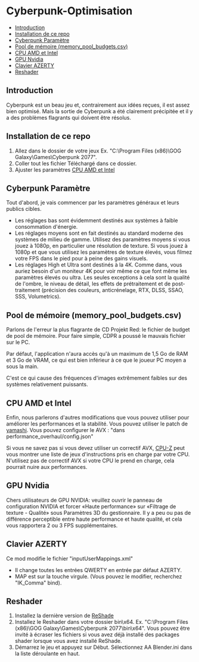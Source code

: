 # Cyberpunk-Optimisation

  - [Introduction](#introduction)
  - [Installation de ce repo](#installation-de-ce-repo)
  - [Cyberpunk Paramètre](#cyberpunk-paramètre)
  - [Pool de mémoire (memory_pool_budgets.csv)](#pool-de-mémoire-memory_pool_budgetscsv)
  - [CPU AMD et Intel](#cpu-amd-et-intel)
  - [GPU Nvidia](#gpu-nvidia)
  - [Clavier AZERTY](#clavier-azerty)
  - [Reshader](#reshader)

## Introduction
Cyberpunk est un beau jeu et, contrairement aux idées reçues, il est assez bien optimisé. Mais la sortie de Cyberpunk a été clairement précipitée et il y a des problèmes flagrants qui doivent être résolus.

## Installation de ce repo
1. Allez dans le dossier de votre jeux Ex. "C:\Program Files (x86)\GOG Galaxy\Games\Cyberpunk 2077".
2. Coller tout les fichier Téléchargé dans ce dossier.
3. Ajuster les paramètres [CPU AMD et Intel](#cpu-amd-et-intel)

## Cyberpunk Paramètre
Tout d'abord, je vais commencer par les paramètres généraux et leurs publics cibles.
- Les réglages bas sont évidemment destinés aux systèmes à faible consommation d'énergie.
- Les réglages moyens sont en fait destinés au standard moderne des systèmes de milieu de gamme. Utilisez des paramètres moyens si vous jouez à 1080p, en particulier une résolution de texture. Si vous jouez à 1080p et que vous utilisez les paramètres de texture élevés, vous filmez votre FPS dans le pied pour à peine des gains visuels.
- Les réglages High et Ultra sont destinés à la 4K. Comme dans, vous auriez besoin d'un moniteur 4K pour voir même ce que font même les paramètres élevés ou ultra. Les seules exceptions à cela sont la qualité de l'ombre, le niveau de détail, les effets de prétraitement et de post-traitement (précision des couleurs, anticrénelage, RTX, DLSS, SSAO, SSS, Volumetrics).

## Pool de mémoire (memory_pool_budgets.csv)
Parlons de l'erreur la plus flagrante de CD Projekt Red: le fichier de budget de pool de mémoire. Pour faire simple, CDPR a poussé le mauvais fichier sur le PC.

Par défaut, l'application n'aura accès qu'à un maximum de 1,5 Go de RAM et 3 Go de VRAM, ce qui est bien inférieur à ce que le joueur PC moyen a sous la main. 

C'est ce qui cause des fréquences d'images extrêmement faibles sur des systèmes relativement puissants.

## CPU AMD et Intel
Enfin, nous parlerons d'autres modifications que vous pouvez utiliser pour améliorer les performances et la stabilité. Vous pouvez utiliser le patch de [yamashi](https://github.com/yamashi/PerformanceOverhaulCyberpunk/wiki). Vous pouvez configurer le AVX : "dans performance_overhaul/config.json"

Si vous ne savez pas si vous devez utiliser un correctif AVX, [CPU-Z](https://www.cpuid.com/softwares/cpu-z.html) peut vous montrer une liste de jeux d'instructions pris en charge par votre CPU. N'utilisez pas de correctif AVX si votre CPU le prend en charge, cela pourrait nuire aux performances.

## GPU Nvidia
Chers utilisateurs de GPU NVIDIA: veuillez ouvrir le panneau de configuration NVIDIA et forcer «Haute performance» sur «Filtrage de texture - Qualité» sous Paramètres 3D du gestionnaire. Il y a peu ou pas de différence perceptible entre haute performance et haute qualité, et cela vous rapportera 2 ou 3 FPS supplémentaires.

## Clavier AZERTY
Ce mod modifie le fichier "inputUserMappings.xml"
- Il change toutes les entrées QWERTY en entrée par défaut AZERTY.
- MAP est sur la touche virgule. (Vous pouvez le modifier, recherchez "IK_Comma" bind).

## Reshader
1. Installez la dernière version de [ReShade](https://reshade.me/)
2. Installez le Reshader dans votre dossier bin\x64. Ex. "C:\Program Files (x86)\GOG Galaxy\Games\Cyberpunk 2077\bin\x64".
Vous pouvez être invité à écraser les fichiers si vous avez déjà installé des packages shader lorsque vous avez installé ReShade. 
3. Démarrez le jeu et appuyez sur Début. Sélectionnez AA Blender.ini dans la liste déroulante en haut.
